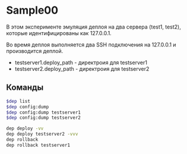 # Sample00

В этом эксперименте эмуляция деплоя на два сервера (test1, test2), которые идентифицированы как 127.0.0.1.

Во время деплоя выполняется два SSH подключения на 127.0.0.1 и производится деплой.
* testserver1.deploy_path - директроия для testserver1
* testserver2.deploy_path - директроия для testserver2

## Команды

``` sh
$dep list
$dep config:dump
$dep config:dump testserver1
$dep config:dump testserver2

dep deploy -vv
dep deploy testserver2 -vvv
dep rollback
dep rollback testserver1 
```
